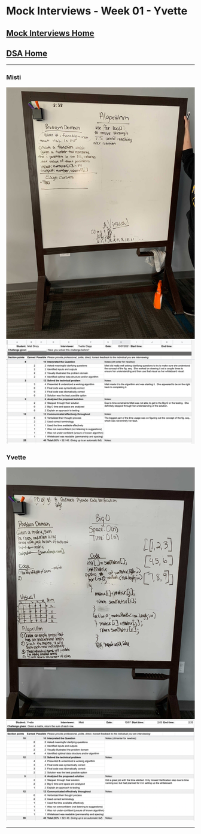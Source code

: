 # Mock Interviews - Week 01 - Yvette

## [Mock Interviews Home](/401/MockInterviews/README.md)

## [DSA Home](/README.md)

---

### Misti

![Misti Whiteboard](/401/MockInterviews/images/Week01/MistiInterview.jpg)
![Misti Grade](/401/MockInterviews/images/Week01/mistiInterviewGrade.png)

### Yvette

![Yvette Whiteboard](/401/MockInterviews/images/Week01/YvetteInterview.jpg)
![Yvette Grade](/401/MockInterviews/images/Week01/yvetteInterviewGrade.png)

---
